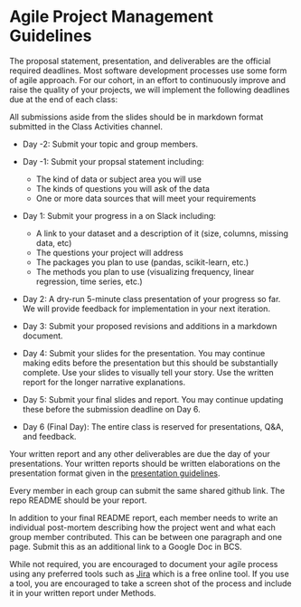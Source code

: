 # Agile Project Management Guidelines

The proposal statement, presentation, and deliverables are the official required deadlines. Most software development processes use some form of agile approach. For our cohort, in an effort to continuously improve and raise the quality of your projects, we will implement the following deadlines due at the end of each class:

All submissions aside from the slides should be in markdown format submitted in the Class Activities channel. 

* Day -2: Submit your topic and group members.

* Day -1: Submit your propsal statement including:
    * The kind of data or subject area you will use
    * The kinds of questions you will ask of the data
    * One or more data sources that will meet your requirements</br>

* Day 1: Submit your progress in a on Slack including:
    * A link to your dataset and a description of it (size, columns, missing data, etc)
    * The questions your project will address
    * The packages you plan to use (pandas, scikit-learn, etc.)
    * The methods you plan to use (visualizing frequency, linear regression, time series, etc.)

* Day 2: A dry-run 5-minute class presentation of your progress so far. We will provide feedback for implementation in your next iteration.

* Day 3: Submit your proposed revisions and additions in a markdown document.

* Day 4: Submit your slides for the presentation. You may continue making edits before the presentation but this should be substantially complete. Use your slides to visually tell your story. Use the written report for the longer narrative explanations.

* Day 5: Submit your final slides and report. You may continue updating these before the submission deadline on Day 6.

* Day 6 (Final Day): The entire class is reserved for presentations, Q&A, and feedback.

Your written report and any other deliverables are due the day of your presentations. Your written reports should be written elaborations on the presentation format given in the [presentation guidelines](PresentationGuidelines.md).

Every member in each group can submit the same shared github link. The repo README should be your report.

In addition to your final README report, each member needs to write an individual post-mortem describing how the project went and what each group member contributed. This can be between one paragraph and one page. Submit this as an additional link to a Google Doc in BCS. 

While not required, you are encouraged to document your agile process using any preferred tools such as [Jira](https://www.atlassian.com/software/jira) which is a free online tool. If you use a tool, you are encouraged to take a screen shot of the process and include it in your written report under Methods.